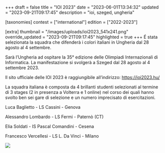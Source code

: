+++
draft = false
title = "IOI 2023"
date = "2023-06-01T13:34:32"
updated = "2023-09-21T09:17:45"
description = "ioi, szeged, ungheria"

[taxonomies]
contest = ["international"]
edition = ["2022-2023"]

[extra]
thumbnail = "/images/uploads/ioi2023_541x241.png"
override_updated = "2023-09-21T09:17:45"
highlighted = true
+++
É stata selezionata la squadra che difenderà i colori italiani in Ungheria dal 28 agosto al 4 settembre.

<!-- more -->

Sarà l’Ungheria ad ospitare la 35° edizione delle Olimpiadi Internazionali di Informatica. La manifestazione si svolgerà a Szeged dal 28 agosto al 4 settembre 2023.

Il sito ufficiale delle IOI 2023 è raggiungibile all’indirizzo: <https://ioi2023.hu/>

La squadra italiana è composta da 4 brillanti studenti selezionati al termine di 3 stages (2 in presenza a Volterra e 1 online) nel corso dei quali hanno svolto ben sei gare di selezione e un numero imprecisato di esercitazioni.

Luca Baglietto - LS Cassini - Genova

Alessandro Lombardo - LS Fermi - Paternò (CT)

Elia Soldati - IS Pascal Comandini - Cesena

Francesco Vercellesi - LS L. Da Vinci - Milano

![](/images/uploads/photo_2023-09-20_14-26-00_1.jpg)
